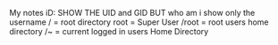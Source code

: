 My notes
iD: SHOW THE UID and GID BUT who am i show only the username
/ = root directory
root = Super User
/root = root users home directory
/~ = current logged in users Home Directory
